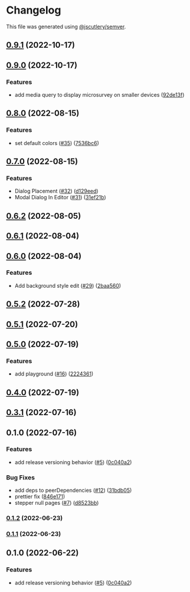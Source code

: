 # Changelog

This file was generated using [@jscutlery/semver](https://github.com/jscutlery/semver).

## [0.9.1](https://github.com/Samelogic/microsurveys/compare/react-microsurveys-client-0.9.0...react-microsurveys-client-0.9.1) (2022-10-17)

## [0.9.0](https://github.com/Samelogic/microsurveys/compare/react-microsurveys-client-0.8.0...react-microsurveys-client-0.9.0) (2022-10-17)


### Features

* add media query to display microsurvey on smaller devices ([92de13f](https://github.com/Samelogic/microsurveys/commit/92de13f47a9ef8780c12dbbec544dcd7d15392c3))

## [0.8.0](https://github.com/Samelogic/microsurveys/compare/react-microsurveys-client-0.7.0...react-microsurveys-client-0.8.0) (2022-08-15)


### Features

* set default colors ([#35](https://github.com/Samelogic/microsurveys/issues/35)) ([7536bc6](https://github.com/Samelogic/microsurveys/commit/7536bc6c0af75083c03f83d86f318500c8a6b86a))

## [0.7.0](https://github.com/Samelogic/microsurveys/compare/react-microsurveys-client-0.6.2...react-microsurveys-client-0.7.0) (2022-08-15)

### Features

- Dialog Placement ([#32](https://github.com/Samelogic/microsurveys/issues/32)) ([d129eed](https://github.com/Samelogic/microsurveys/commit/d129eed4958dfd8ff33c2f3e0f15e46103246494))
- Modal Dialog In Editor ([#31](https://github.com/Samelogic/microsurveys/issues/31)) ([31ef21b](https://github.com/Samelogic/microsurveys/commit/31ef21b892fbab85f029f24a507466595ae7dc34))

## [0.6.2](https://github.com/Samelogic/microsurveys/compare/react-microsurveys-client-0.6.1...react-microsurveys-client-0.6.2) (2022-08-05)

## [0.6.1](https://github.com/Samelogic/microsurveys/compare/react-microsurveys-client-0.6.0...react-microsurveys-client-0.6.1) (2022-08-04)

## [0.6.0](https://github.com/Samelogic/microsurveys/compare/react-microsurveys-client-0.5.2...react-microsurveys-client-0.6.0) (2022-08-04)

### Features

- Add background style edit ([#29](https://github.com/Samelogic/microsurveys/issues/29)) ([2baa560](https://github.com/Samelogic/microsurveys/commit/2baa560b2788df9298115c4fba0e4bbdacb84b7a))

## [0.5.2](https://github.com/Samelogic/microsurveys/compare/react-microsurveys-client-0.5.1...react-microsurveys-client-0.5.2) (2022-07-28)

## [0.5.1](https://github.com/Samelogic/microsurveys/compare/react-microsurveys-client-0.5.0...react-microsurveys-client-0.5.1) (2022-07-20)

## [0.5.0](https://github.com/Samelogic/microsurveys/compare/react-microsurveys-client-0.4.0...react-microsurveys-client-0.5.0) (2022-07-19)

### Features

- add playground ([#16](https://github.com/Samelogic/microsurveys/issues/16)) ([2224361](https://github.com/Samelogic/microsurveys/commit/2224361fdeb09fbc8f41226b6f07c8c12d09dd95))

## [0.4.0](https://github.com/Samelogic/microsurveys/compare/react-microsurveys-client-0.3.1...react-microsurveys-client-0.4.0) (2022-07-19)

## [0.3.1](https://github.com/Samelogic/microsurveys/compare/react-microsurveys-client-0.3.0...react-microsurveys-client-0.3.1) (2022-07-16)

## 0.1.0 (2022-07-16)

### Features

- add release versioning behavior ([#5](https://github.com/Samelogic/microsurveys/issues/5)) ([0c040a2](https://github.com/Samelogic/microsurveys/commit/0c040a28f3c88f03e3c2d48bf1cc5ca0d0145d9a))

### Bug Fixes

- add deps to peerDependencies ([#12](https://github.com/Samelogic/microsurveys/issues/12)) ([31bdb05](https://github.com/Samelogic/microsurveys/commit/31bdb05076e25a2daab019dafdc6d5529ab6e293))
- prettier fix ([846e171](https://github.com/Samelogic/microsurveys/commit/846e171a7e84b2bfbee81bf39d367149954df183))
- stepper null pages ([#7](https://github.com/Samelogic/microsurveys/issues/7)) ([d8523bb](https://github.com/Samelogic/microsurveys/commit/d8523bbbbbecedae4eae0b6c4328e4114c4510b7))

### [0.1.2](https://github.com/Samelogic/microsurveys/compare/react-microsurveys-client-0.1.1...react-microsurveys-client-0.1.2) (2022-06-23)

### [0.1.1](https://github.com/Samelogic/microsurveys/compare/react-microsurveys-client-0.1.0...react-microsurveys-client-0.1.1) (2022-06-23)

## 0.1.0 (2022-06-22)

### Features

- add release versioning behavior ([#5](https://github.com/Samelogic/microsurveys/issues/5)) ([0c040a2](https://github.com/Samelogic/microsurveys/commit/0c040a28f3c88f03e3c2d48bf1cc5ca0d0145d9a))
